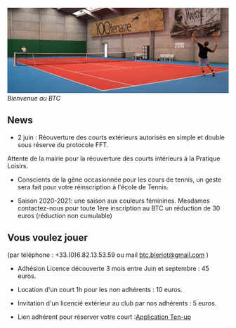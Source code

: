 <!-- Global site tag (gtag.js) - Google Analytics -->
<script async src="https://www.googletagmanager.com/gtag/js?id=UA-115452034-1"></script>
<script>
window.dataLayer = window.dataLayer || [];
function gtag(){dataLayer.push(arguments);}
gtag('js', new Date());
g tag('config', 'UA-115452034-1');
</script>
<!-- Google console -->
<meta name="google-site-verification" content="XZumSnzjNbmRUgdDw-UvmgAb8vNGa0UqQH4Vtfdbbys" />


![](img/courtAfficheE.jpg) *Bienvenue au BTC* 


## News 

* 2 juin : Réouverture des courts extérieurs autorisés en simple et double sous réserve du protocole FFT. 

Attente de la mairie pour la réouverture des courts intérieurs à la Pratique Loisirs.


* Conscients de la gêne occasionnée pour les cours de tennis, un geste sera fait pour votre réinscription à l'école de Tennis.

* Saison 2020-2021: une saison aux couleurs féminines. Mesdames contactez-nous pour toute 1ère inscription au BTC un réduction de 30 euros (réduction non cumulable)


## Vous voulez jouer 

(par téléphone : +33.(0)6.82.13.53.59 ou mail btc.bleriot@gmail.com )

* Adhésion Licence découverte 3 mois entre Juin et septembre : 45 euros.  

* Location d'un court 1h pour les non adhérents : 10 euros. 

* Invitation d'un licencié extérieur au club par nos adhérents : 5 euros.

* Lien adhérent pour réserver votre court :[Application Ten-up](https://tenup.fft.fr/club/56620174) 




